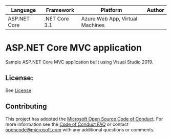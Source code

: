 | Language | Framework | Platform | Author |
| -------- | -------- |--------|--------|
| ASP.NET Core | .NET Core 3.1 | Azure Web App, Virtual Machines |


# ASP.NET Core MVC application

Sample ASP.NET Core MVC application built using Visual Studio 2019.

## License:

See [License](#)

## Contributing

This project has adopted the [Microsoft Open Source Code of Conduct](https://opensource.microsoft.com/codeofconduct/). For more information see the [Code of Conduct FAQ](https://opensource.microsoft.com/codeofconduct/faq/) or contact [opencode@microsoft.com](mailto:opencode@microsoft.com) with any additional questions or comments.

